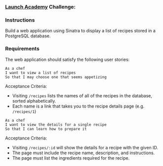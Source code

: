 ### [Launch Academy](http://www.launchacademy.com/) Challenge:

### Instructions

Build a web application using Sinatra to display a list of recipes stored in a PostgreSQL database.

### Requirements

The web application should satisfy the following user stories:

```no-highlight
As a chef
I want to view a list of recipes
So that I may choose one that seems appetizing
```

Acceptance Criteria:

* Visiting `/recipes` lists the names of all of the recipes in the database, sorted alphabetically.
* Each name is a link that takes you to the recipe details page (e.g. `/recipes/1`)

```no-highlight
As a chef
I want to view the details for a single recipe
So that I can learn how to prepare it
```

Acceptance Criteria:

* Visiting `/recipes/:id` will show the details for a recipe with the given ID.
* The page must include the recipe name, description, and instructions.
* The page must list the ingredients required for the recipe.
